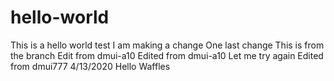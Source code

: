 # hello-world
This is a hello world test
I am making a change
One last change
This is from the branch
Edit from dmui-a10
Edited from dmui-a10
Let me try again
Edited from dmui777 4/13/2020
Hello Waffles
